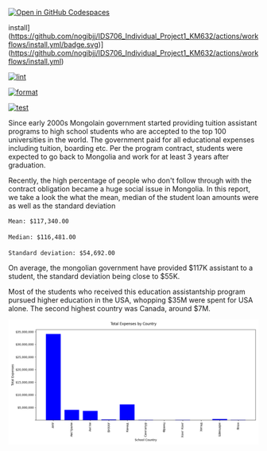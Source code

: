 [![Open in GitHub Codespaces](https://github.com/codespaces/badge.svg)](https://codespaces.new/nogibjj/IDS706_Individual_Project1_KM632)

install](https://github.com/nogibjj/IDS706_Individual_Project1_KM632/actions/workflows/install.yml/badge.svg)](https://github.com/nogibjj/IDS706_Individual_Project1_KM632/actions/workflows/install.yml)

[![lint](https://github.com/nogibjj/IDS706_Individual_Project1_KM632/actions/workflows/lint.yml/badge.svg)](https://github.com/nogibjj/IDS706_Individual_Project1_KM632/actions/workflows/lint.yml)

[![format](https://github.com/nogibjj/IDS706_Individual_Project1_KM632/actions/workflows/format.yml/badge.svg)](https://github.com/nogibjj/IDS706_Individual_Project1_KM632/actions/workflows/format.yml)

[![test](https://github.com/nogibjj/IDS706_Individual_Project1_KM632/actions/workflows/test.yml/badge.svg)](https://github.com/nogibjj/IDS706_Individual_Project1_KM632/actions/workflows/test.yml)



Since early 2000s Mongolain government started providing tuition assistant programs to high school students who are accepted to the top 100 universities in the world. The government paid for all educational expenses including tuition, boarding etc. Per the program contract, students were expected to go back to Mongolia and work for at least 3 years after graduation. 

Recently, the high percentage of people who don't follow through with the contract obligation became a huge social issue in Mongolia. In this report, we take a look the what the mean, median of the student loan amounts were as well as the standard deviation 

    Mean: $117,340.00

    Median: $116,481.00

    Standard deviation: $54,692.00


On average, the mongolian government have provided $117K assistant to a student, the standard deviation being close to $55K. 

Most of the students who received this education assistantship program pursued higher education in the USA, whopping $35M were spent for USA alone. The second highest country was Canada, around $7M.

![Alt Text](total_expenses_by_country.png)